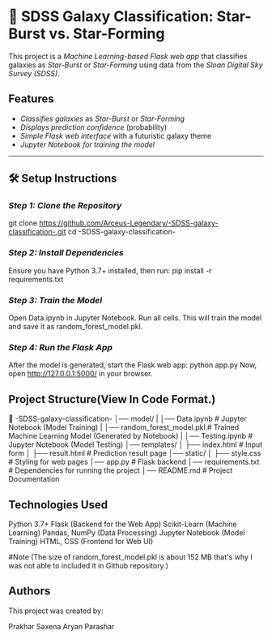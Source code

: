 # 🌌 SDSS Galaxy Classification: Star-Burst vs. Star-Forming

This project is a *Machine Learning-based Flask web app* that classifies galaxies as *Star-Burst* or *Star-Forming* using data from the *Sloan Digital Sky Survey (SDSS)*.

## Features
- *Classifies galaxies* as *Star-Burst* or *Star-Forming*  
- *Displays prediction confidence* (probability)  
- *Simple Flask web interface* with a futuristic galaxy theme  
- *Jupyter Notebook for training the model*  

---

## 🛠 Setup Instructions

###  *Step 1: Clone the Repository*
git clone https://github.com/Arceus-Legendary/-SDSS-galaxy-classification-.git
cd -SDSS-galaxy-classification-

###  *Step 2: Install Dependencies*
Ensure you have Python 3.7+ installed, then run:
pip install -r requirements.txt

### *Step 3: Train the Model*
Open Data.ipynb in Jupyter Notebook.
Run all cells. This will train the model and save it as random_forest_model.pkl.

### *Step 4: Run the Flask App*
After the model is generated, start the Flask web app:
python app.py
Now, open http://127.0.0.1:5000/ in your browser.

## Project Structure(View In Code Format.)

📂 -SDSS-galaxy-classification-
│── model/
|  │── Data.ipynb  # Jupyter Notebook (Model Training)
|  │── random_forest_model.pkl          # Trained Machine Learning Model (Generated by Notebook)
|  │── Testing.ipynb  # Jupyter Notebook (Model Testing)
│── templates/
│   ├── index.html     # Input form
│   ├── result.html    # Prediction result page
│── static/
│   ├── style.css     # Styling for web pages
│── app.py             # Flask backend
│── requirements.txt   # Dependencies for running the project
│── README.md          # Project Documentation

## Technologies Used
Python 3.7+
Flask (Backend for the Web App)
Scikit-Learn (Machine Learning)
Pandas, NumPy (Data Processing)
Jupyter Notebook (Model Training)
HTML, CSS (Frontend for Web UI)

#Note
(The size of random_forest_model.pkl is about 152 MB that's why I was not able to included it in Github repository.)
## Authors
This project was created by:

Prakhar Saxena
Aryan Parashar
